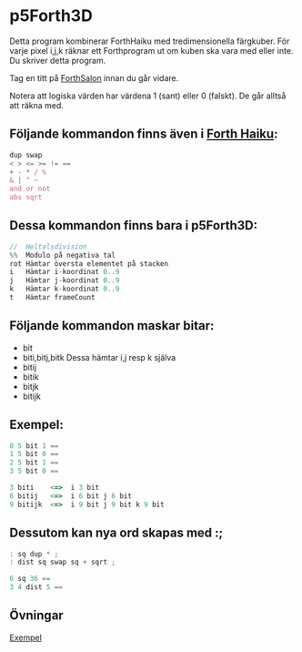 # p5Forth3D

Detta program kombinerar ForthHaiku med tredimensionella färgkuber.
För varje pixel i,j,k räknar ett Forthprogram ut om kuben ska vara med eller inte. Du skriver detta program.

Tag en titt på [ForthSalon](http://forthsalon.appspot.com/haiku-editor) innan du går vidare.

Notera att logiska värden har värdena 1 (sant) eller 0 (falskt). De går alltså att räkna med.

## Följande kommandon finns även i [Forth Haiku](http://forthsalon.appspot.com/word-list):

```javascript
dup swap
< > <= >= != ==
+ - * / %
& | ^ ~
and or not
abs sqrt
```

## Dessa kommandon finns bara i p5Forth3D:

```javascript
//  Heltalsdivision
%%  Modulo på negativa tal
rot Hämtar översta elementet på stacken
i   Hämtar i-koordinat 0..9
j   Hämtar j-koordinat 0..9
k   Hämtar k-koordinat 0..9
t   Hämtar frameCount
```

## Följande kommandon maskar bitar:

* bit
* biti,bitj,bitk Dessa hämtar i,j resp k själva
* bitij
* bitik
* bitjk
* bitijk

## Exempel:

```javascript
0 5 bit 1 ==
1 5 bit 0 ==
2 5 bit 1 ==
3 5 bit 0 ==

3 biti    <=>  i 3 bit
6 bitij   <=>  i 6 bit j 6 bit
9 bitijk  <=>  i 9 bit j 9 bit k 9 bit
```

## Dessutom kan nya ord skapas med :;

```javascript
: sq dup * ;
: dist sq swap sq + sqrt ;

6 sq 36 ==
3 4 dist 5 ==
```

## Övningar
[Exempel](https://christernilsson.github.io/p5Dojo/ForthHaiku3D.html)